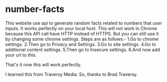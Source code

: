 # number-facts
This website use api to generate random facts related to numbers that user inputs.
It works perfectly on your local host.
This will not work in Chrome because this API call have HTTP instead of HTTPS. 
But you can still use it by changing some chrome settings.
Steps are as follows:-
1.Go to chrome settings.
2.Then go to Privacy and Settings.
3.Go to site settings.
4.Go to additional content settings.
5.Then go to Insecure settings.
6.And now add your url to this.

That's it now this will work perfectly.

I learned this from Traversy Media. So, thanks to Brad Traversy.
